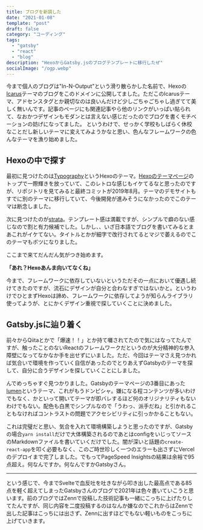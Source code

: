 ```yaml
---
title: ブログを新調した
date: "2021-01-08"
template: "post"
draft: false
category: "コーディング"
tags:
  - "gatsby"
  - "react"
  - "blog"
description: "HexoからGatsby.jsのブログテンプレートに移行したぜ"
socialImage: "/ogp.webp"
---
```


今まで個人のブログは"In-N-Output"という滑り散らかした名前で、Hexoの[Icarus](https://github.com/ppoffice/hexo-theme-icarus)テーマのブログをこのドメインに公開してました。ただこのIcarusテーマ、アドセンスタグとか親切なのは良いんだけど少しごちゃごちゃし過ぎてて美しく無いんです。記事のページにも関連記事やら他のリンクがいっぱい貼られて、なおかつデザインもモダンとは言えない感じだったのでブログを書くモチベーションの妨げになってました。
というわけで、せっかく学校もしばらく休校なことだし新しいテーマに変えてみようかなと思い、色んなフレームワークの色んなテーマを漁り始めました。

## Hexoの中で探す
最初に見つけたのは[Typography](https://github.com/SumiMakito/hexo-theme-typography)というHexoのテーマ。[Hexoのテーマページ](https://hexo.io/themes/)のトップで一際輝きを放っていて、このレトロな感じもイケてるなと思ったのですが、リポジトリを見てみると最終コミットが2019年8月。テーマのデモサイトもすでに別のテーマに移行していて、今後開発が進みそうになかったのでこのテーマは断念しました。

次に見つけたのが[strata](https://livingos.github.io/hexo-theme-strata/)。テンプレート感は満載ですが、シンプルで癖のない感じなので割と有力候補でした。しかし、、いざ日本語でブログを書いてみるとまあこれがイケてない。タイトルとかが細字で改行されてるとマジで萎えるのでこのテーマもボツになりました。

ここまで来てだんだん気がつき始めます。

**「あれ？Hexoあんま向いてなくね」**

今まで、フレームワークに依存していないというただその一点において優遇し続けてきたのですが、流石にデザインが自分と合わなすぎではないかと。というわけでひとまずHexoは諦め、フレームワークに依存してようが知らんライブラリ使ってようが、とにかくデザイン重視で探していくことに決めました。

## Gatsby.jsに辿り着く
前々からQiitaとかで「爆速！！」とか持て囃されてたので気にはなってたんですが、触ったことのないReactのフレームワークだというのが大分精神的な参入障壁になってなかなか手を出せずにいました。ただ、今回はテーマさえ見つかれば気合いで環境を作っていく自信があったのでとりあえずGatsbyのテーマを探して、自分に合うデザインを探していくことにしました。

んでめっちゃすぐ見つかりました。Gatsbyのテーマページの3番目にあった[lumen](https://www.gatsbyjs.com/starters/alxshelepenok/gatsby-starter-lumen/)というテーマ、これがもうドンピシャ。嫌になる程コンテンツが多いわけでもなく、かといって開いてテーマが即バレするほど何のオリジナリティもないわけでもない。配色も白黒でシンプルなので「うわっ、派手だね」と引かれることもなければコントラストの問題でアクセシビリティに引っかかることもない。

これは完璧だと思い、気合を入れて環境構築しようと思ったのですが、Gatsbyの場合```yarn install```だけで大体構築されるのであとはconfigをいじってソースのMarkdownファイルを書いていくだけでした。闇が深いと話題の```create-react-app```を叩く必要もなく、このご時世珍しく一つのエラーも出さずにVercelのデプロイまで完了しました。でもってPageSpeed Insightsの結果は余裕で95点超え。何なんですか。何なんですかGatsbyさん。

---

という感じで、今までSvelteで血反吐を吐きながら叩き出した最高点である85点を軽く超えてしまったGatsbyさんのブログで2021年は色々書いていこうと思います。前のブログではZennで投稿した技術記事も一緒にこっちに上げたりしてたんですが、同じ内容を二度投稿するのはなんか嫌なのでこれからはZennで出した記事はこっちには出さず、Zennに出すほどでもない軽いものをこっちに上げていきます。
